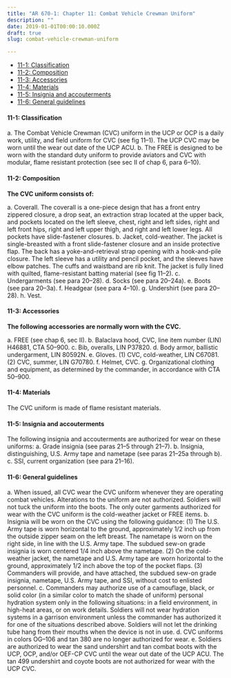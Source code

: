 ```yaml
---
title: "AR 670-1: Chapter 11: Combat Vehicle Crewman Uniform"
description: ""
date: 2019-01-01T00:00:10.000Z
draft: true
slug: combat-vehicle-crewman-uniform

---
```


<ul>
<li><a href="#11-1">11-1: Classification</a></li> 
<li><a href="#11-2">11-2: Composition</a></li> 
<li><a href="#11-3">11-3: Accessories</a></li> 
<li><a href="#11-4">11-4: Materials</a></li> 
<li><a href="#11-5">11-5: Insignia and accouterments</a></li>
<li><a href="#11-6">11-6: General guidelines</a></li>
</ul>

<h4 id="11-1">11-1: Classification</h4>

a. The Combat Vehicle Crewman (CVC) uniform in the UCP or OCP is a daily work, utility, and field uniform for CVC (see fig 11–1). The UCP CVC may be worn until the wear out date of the UCP ACU.
b. The FREE is designed to be worn with the standard duty uniform to provide aviators and CVC with modular, flame resistant protection (see sec II of chap 6, para 6–10).

<h4 id="11-2">11-2: Composition</h4>

<strong>The CVC uniform consists of:</strong>

a. Coverall. The coverall is a one-piece design that has a front entry zippered closure, a drop seat, an extraction strap located at the upper back, and pockets located on the left sleeve, chest, right and left sides, right and left front hips, right and left upper thigh, and right and left lower legs. All pockets have slide-fastener closures.
b. Jacket, cold-weather. The jacket is single-breasted with a front slide-fastener closure and an inside protective flap. The back has a yoke-and-retrieval strap opening with a hook-and-pile closure. The left sleeve has a utility and pencil pocket, and the sleeves have elbow patches. The cuffs and waistband are rib knit. The jacket is fully lined with quilted, flame-resistant batting material (see fig 11–2).
c. Undergarments (see para 20–28).
d. Socks (see para 20–24a).
e. Boots (see para 20–3a).
f. Headgear (see para 4–10).
g. Undershirt (see para 20–28).
h. Vest.

<h4 id="11-3">11-3: Accessories</h4>

<strong>The following accessories are normally worn with the CVC.</strong>

a. FREE (see chap 6, sec II).
b. Balaclava hood, CVC, line item number (LIN) H46881, CTA 50–900.
c. Bib, overalls, LIN P37820.
d. Body armor, ballistic undergarment, LIN 80592N.
e. Gloves.
(1) CVC, cold-weather, LIN C67081.
(2) CVC, summer, LIN G70780.
f. Helmet, CVC.
g. Organizational clothing and equipment, as determined by the commander, in accordance with CTA 50–900.

<h4 id="11-4">11-4: Materials</h4>

The CVC uniform is made of flame resistant materials.

<h4 id="11-5">11-5: Insignia and accouterments</h4>

The following insignia and accouterments are authorized for wear on these uniforms:
a. Grade insignia (see paras 21–5 through 21–7).
b. Insignia, distinguishing, U.S. Army tape and nametape (see paras 21–25a through b).
c. SSI, current organization (see para 21–16).

<h4 id="11-6">11-6: General guidelines</h4>

a. When issued, all CVC wear the CVC uniform whenever they are operating combat vehicles. Alterations to the uniform are not authorized. Soldiers will not tuck the uniform into the boots. The only outer garments authorized for wear with the CVC uniform is the cold-weather jacket or FREE items.
b. Insignia will be worn on the CVC using the following guidance:
(1) The U.S. Army tape is worn horizontal to the ground, approximately 1/2 inch up from the outside zipper seam on the left breast. The nametape is worn on the right side, in line with the U.S. Army tape. The subdued sew-on grade insignia is worn centered 1/4 inch above the nametape.
(2) On the cold-weather jacket, the nametape and U.S. Army tape are worn horizontal to the ground, approximately 1/2 inch above the top of the pocket flaps.
(3) Commanders will provide, and have attached, the subdued sew-on grade insignia, nametape, U.S. Army tape, and SSI, without cost to enlisted personnel.
c. Commanders may authorize use of a camouflage, black, or solid color (in a similar color to match the shade of uniform) personal hydration system only in the following situations: in a field environment, in high-heat areas, or on work details. Soldiers will not wear hydration systems in a garrison environment unless the commander has authorized it for one of the situations described above. Soldiers will not let the drinking tube hang from their mouths when the device is not in use.
d. CVC uniforms in colors OG–106 and tan 380 are no longer authorized for wear.
e. Soldiers are authorized to wear the sand undershirt and tan combat boots with the UCP, OCP, and/or OEF-CP CVC until the wear out date of the UCP ACU. The tan 499 undershirt and coyote boots are not authorized for wear with the UCP CVC.
